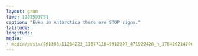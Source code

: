 ```yaml
---
layout: gram
time: 1362533751
caption: "Even in Antarctica there are STOP signs."
latitude: 
longitude: 
media:
- media/posts/201303/11264223_1107711645912397_471929420_n_17842621420000351.jpg
---
```

